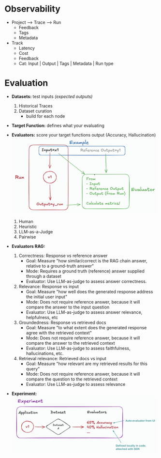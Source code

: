 # Observability
- Project --> Trace --> Run
    - Feedback
    - Tags 
    - Metadata
- Track
    - Latency
    - Cost
    - Feedback
    - Cat: Input | Output | Tags | Metadata | Run type

# Evaluation
- **Datasets:** test inputs *(expected outputs)*
    1. Historical Traces
    2. Dataset curation
        - build for each node
- **Target Function:** defines what your evaluating
- **Evaluators:** score your target functions output (Accuracy, Hallucination)
![Picture](image/EvaluatorsLangSmith.png)
    1. Human
    2. Heuristic
    3. LLM-as-a-Judge
    4. Pairwise
- **Evaluators RAG:**
    1. Correctness: Response vs reference answer
        - Goal: Measure "how similar/correct is the RAG chain answer, relative to a ground-truth answer"
        - Mode: Requires a ground truth (reference) answer supplied through a dataset
        - Evaluator: Use LLM-as-judge to assess answer correctness.
    2. Relevance: Response vs input
        - Goal: Measure "how well does the generated response address the initial user input"
        - Mode: Does not require reference answer, because it will compare the answer to the input question
        - Evaluator: Use LLM-as-judge to assess answer relevance, helpfulness, etc
    3. Groundedness: Response vs retrieved docs
        - Goal: Measure "to what extent does the generated response agree with the retrieved context"
        - Mode: Does not require reference answer, because it will compare the answer to the retrieved context
        - Evaluator: Use LLM-as-judge to assess faithfulness, hallucinations, etc.
    4. Retrieval relevance: Retrieved docs vs input
        - Goal: Measure "how relevant are my retrieved results for this query"
        - Mode: Does not require reference answer, because it will compare the question to the retrieved context
        - Evaluator: Use LLM-as-judge to assess relevance

- **Experiment:** 
![Picture](image/ExperimentLangSmith.png)